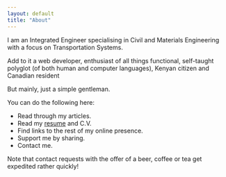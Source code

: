 ```yaml
---
layout: default
title: "About"
---
```


I am an Integrated Engineer specialising in Civil and Materials Engineering with a focus on Transportation Systems.

Add to it a web developer, enthusiast of all things functional, self-taught polyglot (of both human and computer languages), Kenyan citizen and Canadian resident

But mainly, just a simple gentleman.

You can do the following here:

* Read through my articles.
* Read my <a target="_blank" href="/images/resume.pdf">resume</a> and C.V.
* Find links to the rest of my online presence.
* Support me by sharing.
* Contact me.

Note that contact requests with the offer of a beer, coffee or tea get expedited rather quickly!

